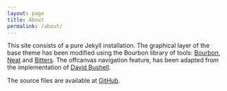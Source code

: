 ```yaml
---
layout: page
title: About
permalink: /about/
---
```


This site consists of a pure Jekyll installation. The graphical layer of the base theme has been modified using the Bourbon library of tools: [Bourbon](http://bourbon.io/), [Neat](http://neat.bourbon.io/) and [Bitters](http://bitters.bourbon.io/). The offcanvas navigation feature, has been adapted from the implementation of [David Bushell](http://dbushell.com/). 

The source files are available at [GitHub](https://github.com/maripac/donakis).